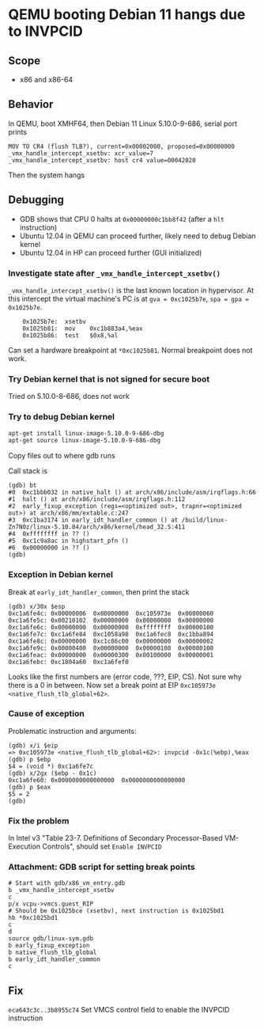 # QEMU booting Debian 11 hangs due to INVPCID

## Scope
* x86 and x86-64

## Behavior
In QEMU, boot XMHF64, then Debian 11 Linux 5.10.0-9-686, serial port prints
```
MOV TO CR4 (flush TLB?), current=0x00002000, proposed=0x00000000
_vmx_handle_intercept_xsetbv: xcr_value=7
_vmx_handle_intercept_xsetbv: host cr4 value=00042020
```
Then the system hangs

## Debugging
* GDB shows that CPU 0 halts at `0x00000000c1bb8f42` (after a `hlt` instruction)
* Ubuntu 12.04 in QEMU can proceed further, likely need to debug Debian kernel
* Ubuntu 12.04 in HP can proceed further (GUI initialized)

### Investigate state after `_vmx_handle_intercept_xsetbv()`
`_vmx_handle_intercept_xsetbv()` is the last known location in hypervisor.
At this intercept the virtual machine's PC is at `gva = 0xc1025b7e`,
`spa = gpa = 0x1025b7e`.

```
    0x1025b7e:	xsetbv 
    0x1025b81:	mov    0xc1b883a4,%eax
    0x1025b86:	test   $0x8,%al
```

Can set a hardware breakpoint at `*0xc1025b81`. Normal breakpoint does not work.

### Try Debian kernel that is not signed for secure boot
Tried on 5.10.0-8-686, does not work

### Try to debug Debian kernel
```sh
apt-get install linux-image-5.10.0-9-686-dbg
apt-get source linux-image-5.10.0-9-686-dbg
```

Copy files out to where gdb runs

Call stack is 
```
(gdb) bt
#0  0xc1bbb032 in native_halt () at arch/x86/include/asm/irqflags.h:66
#1  halt () at arch/x86/include/asm/irqflags.h:112
#2  early_fixup_exception (regs=<optimized out>, trapnr=<optimized out>) at arch/x86/mm/extable.c:247
#3  0xc1ba3174 in early_idt_handler_common () at /build/linux-Zn7N0z/linux-5.10.84/arch/x86/kernel/head_32.S:411
#4  0xffffffff in ?? ()
#5  0xc1c9a8ac in highstart_pfn ()
#6  0x00000000 in ?? ()
(gdb) 
```

### Exception in Debian kernel

Break at `early_idt_handler_common`, then print the stack

```
(gdb) x/30x $esp
0xc1a6fe4c:	0x00000006	0x00000000	0xc105973e	0x00000060
0xc1a6fe5c:	0x00210102	0x00000000	0x00000000	0x00000000
0xc1a6fe6c:	0x00000000	0x00000000	0xffffffff	0x00000100
0xc1a6fe7c:	0xc1a6fe84	0xc1058a98	0xc1a6fec8	0xc1bba894
0xc1a6fe8c:	0x00000000	0xc1c86c00	0x00000000	0x00000002
0xc1a6fe9c:	0x00000400	0x00000000	0x00000100	0x00000100
0xc1a6feac:	0x00000000	0x00000300	0x00100000	0x00000001
0xc1a6febc:	0xc1804a60	0xc1a6fef0
```

Looks like the first numbers are (error code, ???, EIP, CS). Not sure why there
is a 0 in between. Now set a break point at EIP
`0xc105973e <native_flush_tlb_global+62>`.

### Cause of exception

Problematic instruction and arguments:
```
(gdb) x/i $eip
=> 0xc105973e <native_flush_tlb_global+62>:	invpcid -0x1c(%ebp),%eax
(gdb) p $ebp
$4 = (void *) 0xc1a6fe7c
(gdb) x/2gx ($ebp - 0x1c)
0xc1a6fe60:	0x0000000000000000	0x0000000000000000
(gdb) p $eax
$5 = 2
(gdb) 
```

### Fix the problem
In Intel v3 "Table 23-7. Definitions of Secondary Processor-Based VM-Execution
Controls", should set `Enable INVPCID`

### Attachment: GDB script for setting break points
```
# Start with gdb/x86_vm_entry.gdb
b _vmx_handle_intercept_xsetbv
c
p/x vcpu->vmcs.guest_RIP
# Should be 0x1025bce (xsetbv), next instruction is 0x1025bd1
hb *0xc1025bd1
c
d
source gdb/linux-sym.gdb
b early_fixup_exception
b native_flush_tlb_global
b early_idt_handler_common
c
```

## Fix
`eca643c3c..3b8955c74`
Set VMCS control field to enable the INVPCID instruction

